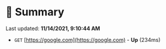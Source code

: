 # 📖 Summary
Last updated: **11/14/2021, 9:10:44 AM**

- `GET` [https://google.com](https://google.com) - **Up** (234ms)
